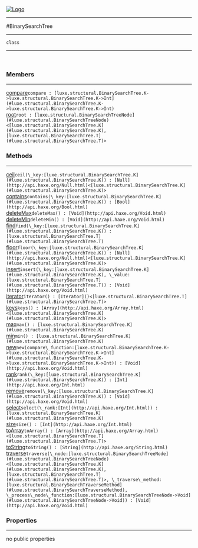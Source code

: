 
[![Logo](../../../images/logo.png)](../../../api/index.html)

---



#BinarySearchTree



---

`class`
<span class="meta">

</span>


---

&nbsp;
&nbsp;

<h3>Members</h3> <hr/><span class="member apipage">
            <a name="compare"><a class="lift" href="#compare">compare</a></a><code class="signature apipage">compare : [luxe.structural.BinarySearchTree.K-&gt;luxe.structural.BinarySearchTree.K-&gt;Int](#luxe.structural.BinarySearchTree.K->luxe.structural.BinarySearchTree.K->Int)</code><br/></span>
        <span class="small_desc_flat"></span><span class="member apipage">
            <a name="root"><a class="lift" href="#root">root</a></a><code class="signature apipage">root : [luxe.structural.BinarySearchTreeNode](#luxe.structural.BinarySearchTreeNode)&lt;[luxe.structural.BinarySearchTree.K](#luxe.structural.BinarySearchTree.K), [luxe.structural.BinarySearchTree.T](#luxe.structural.BinarySearchTree.T)&gt;</code><br/></span>
        <span class="small_desc_flat"></span>

<h3>Methods</h3> <hr/><span class="method apipage">
            <a name="ceil"><a class="lift" href="#ceil">ceil</a></a><code class="signature apipage">ceil(\_key:<span>[luxe.structural.BinarySearchTree.K](#luxe.structural.BinarySearchTree.K)</span>) : [Null](http://api.haxe.org/Null.html)&lt;[luxe.structural.BinarySearchTree.K](#luxe.structural.BinarySearchTree.K)&gt;</code><br/><span class="small_desc_flat"></span>
        </span>
    <span class="method apipage">
            <a name="contains"><a class="lift" href="#contains">contains</a></a><code class="signature apipage">contains(\_key:<span>[luxe.structural.BinarySearchTree.K](#luxe.structural.BinarySearchTree.K)</span>) : [Bool](http://api.haxe.org/Bool.html)</code><br/><span class="small_desc_flat"></span>
        </span>
    <span class="method apipage">
            <a name="deleteMax"><a class="lift" href="#deleteMax">deleteMax</a></a><code class="signature apipage">deleteMax() : [Void](http://api.haxe.org/Void.html)</code><br/><span class="small_desc_flat"></span>
        </span>
    <span class="method apipage">
            <a name="deleteMin"><a class="lift" href="#deleteMin">deleteMin</a></a><code class="signature apipage">deleteMin() : [Void](http://api.haxe.org/Void.html)</code><br/><span class="small_desc_flat"></span>
        </span>
    <span class="method apipage">
            <a name="find"><a class="lift" href="#find">find</a></a><code class="signature apipage">find(\_key:<span>[luxe.structural.BinarySearchTree.K](#luxe.structural.BinarySearchTree.K)</span>) : [luxe.structural.BinarySearchTree.T](#luxe.structural.BinarySearchTree.T)</code><br/><span class="small_desc_flat"></span>
        </span>
    <span class="method apipage">
            <a name="floor"><a class="lift" href="#floor">floor</a></a><code class="signature apipage">floor(\_key:<span>[luxe.structural.BinarySearchTree.K](#luxe.structural.BinarySearchTree.K)</span>) : [Null](http://api.haxe.org/Null.html)&lt;[luxe.structural.BinarySearchTree.K](#luxe.structural.BinarySearchTree.K)&gt;</code><br/><span class="small_desc_flat"></span>
        </span>
    <span class="method apipage">
            <a name="insert"><a class="lift" href="#insert">insert</a></a><code class="signature apipage">insert(\_key:<span>[luxe.structural.BinarySearchTree.K](#luxe.structural.BinarySearchTree.K)</span>, \_value:<span>[luxe.structural.BinarySearchTree.T](#luxe.structural.BinarySearchTree.T)</span>) : [Void](http://api.haxe.org/Void.html)</code><br/><span class="small_desc_flat"></span>
        </span>
    <span class="method apipage">
            <a name="iterator"><a class="lift" href="#iterator">iterator</a></a><code class="signature apipage">iterator() : [Iterator]()&lt;[luxe.structural.BinarySearchTree.T](#luxe.structural.BinarySearchTree.T)&gt;</code><br/><span class="small_desc_flat"></span>
        </span>
    <span class="method apipage">
            <a name="keys"><a class="lift" href="#keys">keys</a></a><code class="signature apipage">keys() : [Array](http://api.haxe.org/Array.html)&lt;[luxe.structural.BinarySearchTree.K](#luxe.structural.BinarySearchTree.K)&gt;</code><br/><span class="small_desc_flat"></span>
        </span>
    <span class="method apipage">
            <a name="max"><a class="lift" href="#max">max</a></a><code class="signature apipage">max() : [luxe.structural.BinarySearchTree.K](#luxe.structural.BinarySearchTree.K)</code><br/><span class="small_desc_flat"></span>
        </span>
    <span class="method apipage">
            <a name="min"><a class="lift" href="#min">min</a></a><code class="signature apipage">min() : [luxe.structural.BinarySearchTree.K](#luxe.structural.BinarySearchTree.K)</code><br/><span class="small_desc_flat"></span>
        </span>
    <span class="method apipage">
            <a name="new"><a class="lift" href="#new">new</a></a><code class="signature apipage">new(compare\_function:<span>[luxe.structural.BinarySearchTree.K-&gt;luxe.structural.BinarySearchTree.K-&gt;Int](#luxe.structural.BinarySearchTree.K->luxe.structural.BinarySearchTree.K->Int)</span>) : [Void](http://api.haxe.org/Void.html)</code><br/><span class="small_desc_flat"></span>
        </span>
    <span class="method apipage">
            <a name="rank"><a class="lift" href="#rank">rank</a></a><code class="signature apipage">rank(\_key:<span>[luxe.structural.BinarySearchTree.K](#luxe.structural.BinarySearchTree.K)</span>) : [Int](http://api.haxe.org/Int.html)</code><br/><span class="small_desc_flat"></span>
        </span>
    <span class="method apipage">
            <a name="remove"><a class="lift" href="#remove">remove</a></a><code class="signature apipage">remove(\_key:<span>[luxe.structural.BinarySearchTree.K](#luxe.structural.BinarySearchTree.K)</span>) : [Void](http://api.haxe.org/Void.html)</code><br/><span class="small_desc_flat"></span>
        </span>
    <span class="method apipage">
            <a name="select"><a class="lift" href="#select">select</a></a><code class="signature apipage">select(\_rank:<span>[Int](http://api.haxe.org/Int.html)</span>) : [luxe.structural.BinarySearchTree.K](#luxe.structural.BinarySearchTree.K)</code><br/><span class="small_desc_flat"></span>
        </span>
    <span class="method apipage">
            <a name="size"><a class="lift" href="#size">size</a></a><code class="signature apipage">size() : [Int](http://api.haxe.org/Int.html)</code><br/><span class="small_desc_flat"></span>
        </span>
    <span class="method apipage">
            <a name="toArray"><a class="lift" href="#toArray">toArray</a></a><code class="signature apipage">toArray() : [Array](http://api.haxe.org/Array.html)&lt;[luxe.structural.BinarySearchTree.T](#luxe.structural.BinarySearchTree.T)&gt;</code><br/><span class="small_desc_flat"></span>
        </span>
    <span class="method apipage">
            <a name="toString"><a class="lift" href="#toString">toString</a></a><code class="signature apipage">toString() : [String](http://api.haxe.org/String.html)</code><br/><span class="small_desc_flat"></span>
        </span>
    <span class="method apipage">
            <a name="traverse"><a class="lift" href="#traverse">traverse</a></a><code class="signature apipage">traverse(\_node:<span>[luxe.structural.BinarySearchTreeNode](#luxe.structural.BinarySearchTreeNode)&lt;[luxe.structural.BinarySearchTree.K](#luxe.structural.BinarySearchTree.K), [luxe.structural.BinarySearchTree.T](#luxe.structural.BinarySearchTree.T)&gt;</span>, \_traverse\_method:<span>[luxe.structural.BinarySearchTraverseMethod](#luxe.structural.BinarySearchTraverseMethod)</span>, \_process\_node\_function:<span>[luxe.structural.BinarySearchTreeNode-&gt;Void](#luxe.structural.BinarySearchTreeNode->Void)</span>) : [Void](http://api.haxe.org/Void.html)</code><br/><span class="small_desc_flat"></span>
        </span>
    

<h3>Properties</h3> <hr/>no public properties

&nbsp;
&nbsp;
&nbsp;